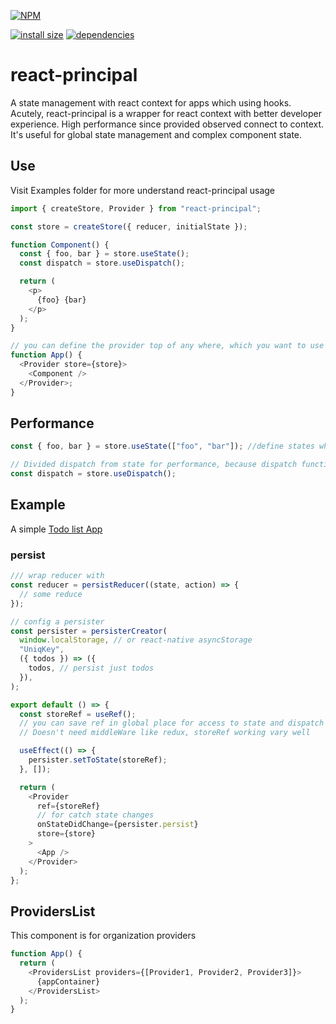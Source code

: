 [![NPM](https://nodei.co/npm/react-principal.png)](https://nodei.co/npm/react-principal/)

[![install size](https://packagephobia.now.sh/badge?p=react-principal)](https://packagephobia.now.sh/result?p=react-principal) [![dependencies](https://david-dm.org/hosseinmd/react-principal.svg)](https://david-dm.org/hosseinmd/react-principal.svg)

# react-principal

A state management with react context for apps which using hooks.
Acutely, react-principal is a wrapper for react context with better developer experience.
High performance since provided observed connect to context.
It's useful for global state management and complex component state.

## Use

Visit Examples folder for more understand react-principal usage

```js
import { createStore, Provider } from "react-principal";

const store = createStore({ reducer, initialState });

function Component() {
  const { foo, bar } = store.useState();
  const dispatch = store.useDispatch();

  return (
    <p>
      {foo} {bar}
    </p>
  );
}

// you can define the provider top of any where, which you want to use a store
function App() {
  <Provider store={store}>
    <Component />
  </Provider>;
}
```

## Performance

```js
const { foo, bar } = store.useState(["foo", "bar"]); //define states which you want to update when they changed. if is not defined store listen to whole states change

// Divided dispatch from state for performance, because dispatch function never change
const dispatch = store.useDispatch();
```

## Example

A simple [Todo list App](https://github.com/hosseinmd/react-principal/blob/master/examples/web/src/app.js)

### persist

```js
/// wrap reducer with
const reducer = persistReducer((state, action) => {
  // some reduce
});

// config a persister
const persister = persisterCreator(
  window.localStorage, // or react-native asyncStorage
  "UniqKey",
  ({ todos }) => ({
    todos, // persist just todos
  }),
);

export default () => {
  const storeRef = useRef();
  // you can save ref in global place for access to state and dispatch out of children components like `storeRef.current.state`
  // Doesn't need middleWare like redux, storeRef working vary well

  useEffect(() => {
    persister.setToState(storeRef);
  }, []);

  return (
    <Provider
      ref={storeRef}
      // for catch state changes
      onStateDidChange={persister.persist}
      store={store}
    >
      <App />
    </Provider>
  );
};
```

## ProvidersList

This component is for organization providers

```js
function App() {
  return (
    <ProvidersList providers={[Provider1, Provider2, Provider3]}>
      {appContainer}
    </ProvidersList>
  );
}
```
